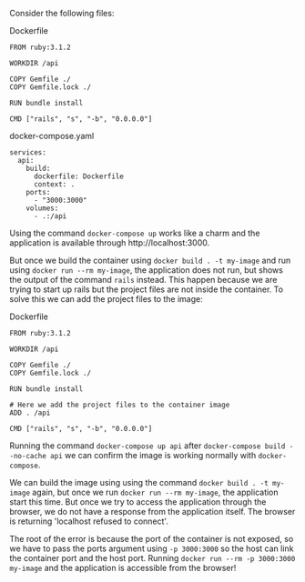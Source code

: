 Consider the following files:

Dockerfile
```
FROM ruby:3.1.2

WORKDIR /api

COPY Gemfile ./
COPY Gemfile.lock ./

RUN bundle install

CMD ["rails", "s", "-b", "0.0.0.0"]
```
docker-compose.yaml
```
services:
  api:
    build:
      dockerfile: Dockerfile
      context: .
    ports:
      - "3000:3000"
    volumes:
      - .:/api
```
Using the command `docker-compose up` works like a charm and the application is available through http://localhost:3000.

But once we build the container using `docker build . -t my-image` and run using `docker run --rm my-image`, the application does
not run, but shows the output of the command `rails` instead. This happen because we are trying to start up rails but the project
files are not inside the container. To solve this we can add the project files to the image:

Dockerfile
```
FROM ruby:3.1.2

WORKDIR /api

COPY Gemfile ./
COPY Gemfile.lock ./

RUN bundle install

# Here we add the project files to the container image
ADD . /api 

CMD ["rails", "s", "-b", "0.0.0.0"]
```

Running the command `docker-compose up api` after `docker-compose build --no-cache api` we can confirm the image is
working normally with `docker-compose`.

We can build the image using using the command `docker build . -t my-image` again, but once we run `docker run --rm my-image`,
the application start this time. But once we try to access the application through the browser, we do not have a response from
the application itself. The browser is returning 'localhost refused to connect'.

The root of the error is because the port of the container is not exposed, so we have to pass the ports argument using `-p 3000:3000`
so the host can link the container port and the host port. Running `docker run --rm -p 3000:3000 my-image` and the application is
accessible from the browser!
